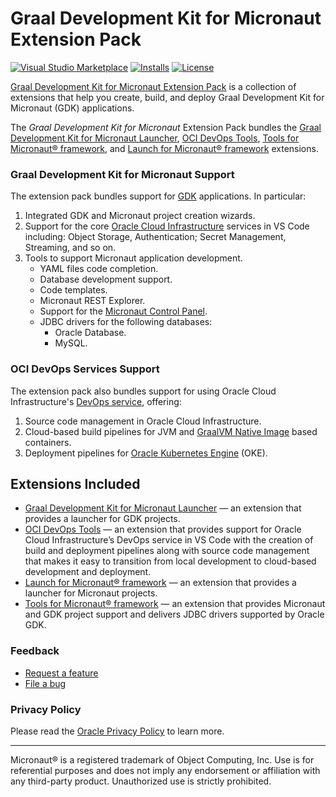 # Graal Development Kit for Micronaut Extension Pack
[![Visual Studio Marketplace](https://img.shields.io/visual-studio-marketplace/v/oracle-labs-graalvm.graal-cloud-native-pack?style=for-the-badge&label=VS%20Marketplace&logo=visual-studio-code)](https://marketplace.visualstudio.com/items?itemName=oracle-labs-graalvm.graal-cloud-native-pack)
[![Installs](https://img.shields.io/visual-studio-marketplace/i/oracle-labs-graalvm.graal-cloud-native-pack?style=for-the-badge)](https://marketplace.visualstudio.com/items?itemName=oracle-labs-graalvm.graal-cloud-native-pack)
[![License](https://img.shields.io/github/license/oracle/gcn-vscode-extensions?style=for-the-badge&logo=upl)](https://github.com/oracle/gcn-vscode-extensions/blob/main/LICENSE.txt)


[Graal Development Kit for Micronaut Extension Pack](https://marketplace.visualstudio.com/items?itemName=oracle-labs-graalvm.graal-cloud-native-pack) is a collection of extensions that help you create, build, and deploy Graal Development Kit for Micronaut (GDK) applications.

The _Graal Development Kit for Micronaut_ Extension Pack bundles the [Graal Development Kit for Micronaut Launcher](https://marketplace.visualstudio.com/items?itemName=oracle-labs-graalvm.gcn), [OCI DevOps Tools](https://marketplace.visualstudio.com/items?itemName=oracle-labs-graalvm.oci-devops), [Tools for Micronaut® framework](https://marketplace.visualstudio.com/items?itemName=oracle-labs-graalvm.micronaut-tools), and [Launch for Micronaut® framework](https://marketplace.visualstudio.com/items?itemName=oracle-labs-graalvm.micronaut) extensions.

### Graal Development Kit for Micronaut Support

The extension pack bundles support for [GDK](https://graal.cloud/gdk/) applications. In particular:

1. Integrated GDK and Micronaut project creation wizards.
2. Support for the core [Oracle Cloud Infrastructure](https://www.oracle.com/cloud/) services in VS Code including: Object Storage, Authentication; Secret Management, Streaming, and so on.
3. Tools to support Micronaut application development.
   * YAML files code completion.
   * Database development support.
   * Code templates.
   * Micronaut REST Explorer.
   * Support for the [Micronaut Control Panel](https://micronaut-projects.github.io/micronaut-control-panel/snapshot/guide/).
   * JDBC drivers for the following databases:
     * Oracle Database.
     * MySQL.

### OCI DevOps Services Support

The extension pack also bundles support for using Oracle Cloud Infrastructure's [DevOps service](https://www.oracle.com/devops/devops-service/), offering:

1. Source code management in Oracle Cloud Infrastructure.
2. Cloud-based build pipelines for JVM and [GraalVM Native Image](https://www.oracle.com/java/graalvm/) based containers.
3. Deployment pipelines for [Oracle Kubernetes Engine](https://www.oracle.com/cloud/cloud-native/container-engine-kubernetes/) (OKE).

## Extensions Included

* [Graal Development Kit for Micronaut Launcher](https://marketplace.visualstudio.com/items?itemName=oracle-labs-graalvm.gcn) &mdash; an extension that provides a launcher for GDK projects.
* [OCI DevOps Tools](https://marketplace.visualstudio.com/items?itemName=oracle-labs-graalvm.oci-devops) &mdash; an extension that provides support for Oracle Cloud Infrastructure’s DevOps service in VS Code with the creation of build and deployment pipelines along with source code management that makes it easy to transition from local development to cloud-based development and deployment.
* [Launch for Micronaut® framework](https://marketplace.visualstudio.com/items?itemName=oracle-labs-graalvm.micronaut) &mdash; an extension that provides a launcher for Micronaut projects.
* [Tools for Micronaut® framework](https://marketplace.visualstudio.com/items?itemName=oracle-labs-graalvm.micronaut-tools) &mdash; an extension that provides Micronaut and GDK project support and delivers JDBC drivers supported by Oracle GDK.

### Feedback

* [Request a feature](https://github.com/oracle/gcn-vscode-extensions/issues/new?labels=enhancement)
* [File a bug](https://github.com/oracle/gcn-vscode-extensions/issues/new?labels=bug)

### Privacy Policy

Please read the [Oracle Privacy Policy](https://www.oracle.com/legal/privacy/privacy-policy.html) to learn more.

---
Micronaut&reg; is a registered trademark of Object Computing, Inc. Use is for referential purposes and does not imply any endorsement or affiliation with any third-party product. Unauthorized use is strictly prohibited.